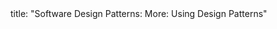 <frontmatter>
title: "Software Design Patterns: More: Using Design Patterns"
</frontmatter>

<include src="unit-inPage-asFlat.md" boilerplate />